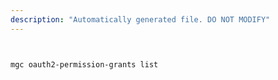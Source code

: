 ```yaml
---
description: "Automatically generated file. DO NOT MODIFY"
---
```


```bash


mgc oauth2-permission-grants list

```